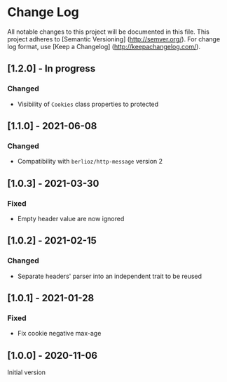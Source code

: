 # Change Log

All notable changes to this project will be documented in this file. This project adheres
to [Semantic Versioning] (http://semver.org/). For change log format,
use [Keep a Changelog] (http://keepachangelog.com/).

## [1.2.0] - In progress

### Changed

- Visibility of `Cookies` class properties to protected

## [1.1.0] - 2021-06-08

### Changed

- Compatibility with `berlioz/http-message` version 2

## [1.0.3] - 2021-03-30

### Fixed

- Empty header value are now ignored

## [1.0.2] - 2021-02-15

### Changed

- Separate headers' parser into an independent trait to be reused

## [1.0.1] - 2021-01-28

### Fixed

- Fix cookie negative max-age

## [1.0.0] - 2020-11-06

Initial version